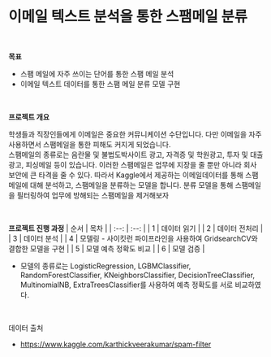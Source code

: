 # 이메일 텍스트 분석을 통한 스팸메일 분류

<br />

**목표**
- 스팸 메일에 자주 쓰이는 단어를 통한 스팸 메일 분석
- 이메일 텍스트 데이터를 통한 스팸 메일 분류 모델 구현

<br />

**프로젝트 개요**

학생들과 직장인들에게 이메일은 중요한 커뮤니케이션 수단입니다. 다만 이메일을 자주 사용하면서 스팸메일을 통한 피해도 커지게 되었습니다.  
스팸메일의 종류로는 음란물 및 불법도박사이트 광고, 자격증 및 학원광고, 투자 및 대출 광고, 피싱메일 등이 있습니다. 이러한 스팸메일은 업무에 지장을 줄 뿐만 아니라 회사 보안에 큰 타격을 줄 수 있다.
따라서 Kaggle에서 제공하는 이메일데이터를 통해 스팸메일에 대해 분석하고, 스팸메일을 분류하는 모델을 합니다. 분류 모델을 통해 스팸메일을 필터링하여 업무에 방해되는 스팸메일을 제거해보자

<br/>

**프로젝트 진행 과정**
| 순서 | 목차 |
| :--: | :--: |
| 1 | 데이터 읽기 |
| 2 | 데이터 전처리 |
| 3 | 데이터 분석 |
| 4 | 모델링 - 사이킷런 파이프라인을 사용하여 GridsearchCV와 결합한 모델을 구현 |
| 5 | 모델 예측 정확도 비교 |
| 6 | 모델 검증 |

* 모델의 종류로는 LogisticRegression, LGBMClassifier, RandomForestClassifier, KNeighborsClassifier, DecisionTreeClassifier, MultinomialNB, ExtraTreesClassifier를 사용하여 예측 정확도를 서로 비교하였다.

<br/>

데이터 출처
- https://www.kaggle.com/karthickveerakumar/spam-filter
